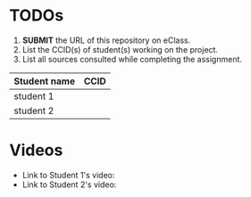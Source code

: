
# TODOs

1. **SUBMIT** the URL of this repository on eClass. 
2. List the CCID(s) of student(s) working on the project.
3. List all sources consulted while completing the assignment.

|Student name| CCID |
|------------|------|
|student 1   |      |
|student 2   |      |


# Videos

* Link to Student 1's video:
* Link to Student 2's video: 